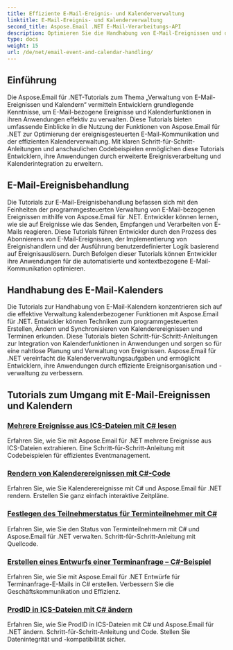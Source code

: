 ```yaml
---
title: Effiziente E-Mail-Ereignis- und Kalenderverwaltung
linktitle: E-Mail-Ereignis- und Kalenderverwaltung
second_title: Aspose.Email .NET E-Mail-Verarbeitungs-API
description: Optimieren Sie die Handhabung von E-Mail-Ereignissen und die Kalenderverwaltung mit Aspose.Email für .NET-Tutorials. Erfahren Sie, wie Sie E-Mail-Ereignisse automatisieren und Kalenderfunktionen nahtlos integrieren.
type: docs
weight: 15
url: /de/net/email-event-and-calendar-handling/
---
```


## Einführung

Die Aspose.Email für .NET-Tutorials zum Thema „Verwaltung von E-Mail-Ereignissen und Kalendern“ vermitteln Entwicklern grundlegende Kenntnisse, um E-Mail-bezogene Ereignisse und Kalenderfunktionen in ihren Anwendungen effektiv zu verwalten. Diese Tutorials bieten umfassende Einblicke in die Nutzung der Funktionen von Aspose.Email für .NET zur Optimierung der ereignisgesteuerten E-Mail-Kommunikation und der effizienten Kalenderverwaltung. Mit klaren Schritt-für-Schritt-Anleitungen und anschaulichen Codebeispielen ermöglichen diese Tutorials Entwicklern, ihre Anwendungen durch erweiterte Ereignisverarbeitung und Kalenderintegration zu erweitern.

## E-Mail-Ereignisbehandlung

Die Tutorials zur E-Mail-Ereignisbehandlung befassen sich mit den Feinheiten der programmgesteuerten Verwaltung von E-Mail-bezogenen Ereignissen mithilfe von Aspose.Email für .NET. Entwickler können lernen, wie sie auf Ereignisse wie das Senden, Empfangen und Verarbeiten von E-Mails reagieren. Diese Tutorials führen Entwickler durch den Prozess des Abonnierens von E-Mail-Ereignissen, der Implementierung von Ereignishandlern und der Ausführung benutzerdefinierter Logik basierend auf Ereignisauslösern. Durch Befolgen dieser Tutorials können Entwickler ihre Anwendungen für die automatisierte und kontextbezogene E-Mail-Kommunikation optimieren.

## Handhabung des E-Mail-Kalenders

Die Tutorials zur Handhabung von E-Mail-Kalendern konzentrieren sich auf die effektive Verwaltung kalenderbezogener Funktionen mit Aspose.Email für .NET. Entwickler können Techniken zum programmgesteuerten Erstellen, Ändern und Synchronisieren von Kalenderereignissen und Terminen erkunden. Diese Tutorials bieten Schritt-für-Schritt-Anleitungen zur Integration von Kalenderfunktionen in Anwendungen und sorgen so für eine nahtlose Planung und Verwaltung von Ereignissen. Aspose.Email für .NET vereinfacht die Kalenderverwaltungsaufgaben und ermöglicht Entwicklern, ihre Anwendungen durch effiziente Ereignisorganisation und -verwaltung zu verbessern.

## Tutorials zum Umgang mit E-Mail-Ereignissen und Kalendern

### [Mehrere Ereignisse aus ICS-Dateien mit C# lesen](./reading-multiple-events-from-ics-files-with-csharp/)
Erfahren Sie, wie Sie mit Aspose.Email für .NET mehrere Ereignisse aus ICS-Dateien extrahieren. Eine Schritt-für-Schritt-Anleitung mit Codebeispielen für effizientes Eventmanagement.
### [Rendern von Kalenderereignissen mit C#-Code](./rendering-calendar-events-using-csharp-code/)
Erfahren Sie, wie Sie Kalenderereignisse mit C# und Aspose.Email für .NET rendern. Erstellen Sie ganz einfach interaktive Zeitpläne.
### [Festlegen des Teilnehmerstatus für Terminteilnehmer mit C#](./setting-participant-status-for-appointment-attendees-with-csharp/)
Erfahren Sie, wie Sie den Status von Terminteilnehmern mit C# und Aspose.Email für .NET verwalten. Schritt-für-Schritt-Anleitung mit Quellcode.
### [Erstellen eines Entwurfs einer Terminanfrage – C#-Beispiel](./crafting-a-draft-appointment-request-csharp-example/)
Erfahren Sie, wie Sie mit Aspose.Email für .NET Entwürfe für Terminanfrage-E-Mails in C# erstellen. Verbessern Sie die Geschäftskommunikation und Effizienz.
### [ProdID in ICS-Dateien mit C# ändern](./altering-prodid-in-ics-files-with-csharp/)
Erfahren Sie, wie Sie ProdID in ICS-Dateien mit C# und Aspose.Email für .NET ändern. Schritt-für-Schritt-Anleitung und Code. Stellen Sie Datenintegrität und -kompatibilität sicher. 